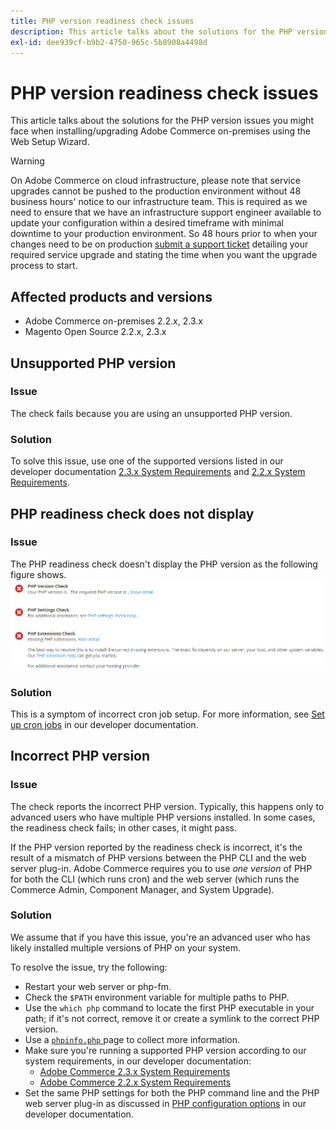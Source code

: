 ```yaml
---
title: PHP version readiness check issues
description: This article talks about the solutions for the PHP version issues you might face when installing/upgrading Adobe Commerce on-premises using the Web Setup Wizard.
exl-id: dee939cf-b9b2-4750-965c-5b8908a4498d
---
```

# PHP version readiness check issues

This article talks about the solutions for the PHP version issues you might face when installing/upgrading Adobe Commerce on-premises using the Web Setup Wizard.

>[!WARNING]
>
>On Adobe Commerce on cloud infrastructure, please note that service upgrades cannot be pushed to the production environment without 48 business hours' notice to our infrastructure team. This is required as we need to ensure that we have an infrastructure support engineer available to update your configuration within a desired timeframe with minimal downtime to your production environment. So 48 hours prior to when your changes need to be on production [submit a support ticket](/help/help-center-guide/help-center/magento-help-center-user-guide.md#submit-ticket) detailing your required service upgrade and stating the time when you want the upgrade process to start.

## Affected products and versions

* Adobe Commerce on-premises 2.2.x, 2.3.x
* Magento Open Source 2.2.x, 2.3.x

## Unsupported PHP version

### Issue

The check fails because you are using an unsupported PHP version.

### Solution

To solve this issue, use one of the supported versions listed in our developer documentation [2.3.x System Requirements](https://devdocs.magento.com/guides/v2.3/install-gde/system-requirements.html) and [2.2.x System Requirements](https://devdocs.magento.com/guides/v2.2/install-gde/system-requirements.html).

## PHP readiness check does not display

### Issue

The PHP readiness check doesn't display the PHP version as the following figure shows.
![upgr-tshoot-no-cron.png](assets/upgr-tshoot-no-cron.png)

### Solution

This is a symptom of incorrect cron job setup. For more information, see [Set up cron jobs](https://devdocs.magento.com/guides/v2.3/install-gde/install/post-install-config.html#post-install-cron) in our developer documentation.

## Incorrect PHP version

### Issue

The check reports the incorrect PHP version. Typically, this happens only to advanced users who have multiple PHP versions installed. In some cases, the readiness check fails; in other cases, it might pass.

If the PHP version reported by the readiness check is incorrect, it's the result of a mismatch of PHP versions between the PHP CLI and the web server plug-in. Adobe Commerce requires you to use *one version* of PHP for both the CLI (which runs cron) and the web server (which runs the Commerce Admin, Component Manager, and System Upgrade).

### Solution

We assume that if you have this issue, you're an advanced user who has likely installed multiple versions of PHP on your system.

To resolve the issue, try the following:

* Restart your web server or php-fm.
* Check the `$PATH` environment variable for multiple paths to PHP.
* Use the `which php` command to locate the first PHP executable in your path; if it's not correct, remove it or create a symlink to the correct PHP version.
* Use a [ `phpinfo.php` ](https://devdocs.magento.com/guides/v2.3/install-gde/prereq/optional.html#install-optional-phpinfo) page to collect more information.
* Make sure you're running a supported PHP version according to our system requirements, in our developer documentation:
    * [Adobe Commerce 2.3.x System Requirements](https://devdocs.magento.com/guides/v2.3/install-gde/system-requirements.html)
    * [Adobe Commerce 2.2.x System Requirements](https://devdocs.magento.com/guides/v2.2/install-gde/system-requirements.html)
* Set the same PHP settings for both the PHP command line and the PHP web server plug-in as discussed in [PHP configuration options](https://devdocs.magento.com/guides/v2.3/install-gde/prereq/php-centos-ubuntu.html) in our developer documentation.
